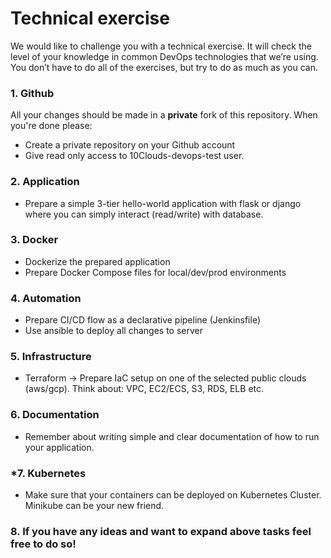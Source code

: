 # Technical exercise	

We would like to challenge you with a technical exercise. It will check the level of your knowledge in common DevOps technologies that we’re using. You don’t have to do all of the exercises, but try to do as much as you can.

### 1. Github
All your changes should be made in a **private** fork of this repository. When you're done please:
* Create a private repository on your Github account
* Give read only access to 10Clouds-devops-test user.

### 2. Application
* Prepare a simple 3-tier hello-world application with flask or django where you can simply interact (read/write) with database.

### 3. Docker
* Dockerize the prepared application
* Prepare Docker Compose files for local/dev/prod environments

### 4. Automation
* Prepare CI/CD flow as a declarative pipeline (Jenkinsfile) 
* Use ansible to deploy all changes to server

### 5. Infrastructure
* Terraform → Prepare IaC setup on one of the selected public clouds (aws/gcp). Think about: VPC, EC2/ECS, S3, RDS, ELB etc.

### 6. Documentation
* Remember about writing simple and clear documentation of how to run your application.

### *7. Kubernetes
* Make sure that your containers can be deployed on Kubernetes Cluster. Minikube can be your new friend.

### 8. If you have any ideas and want to expand above tasks feel free to do so! 

